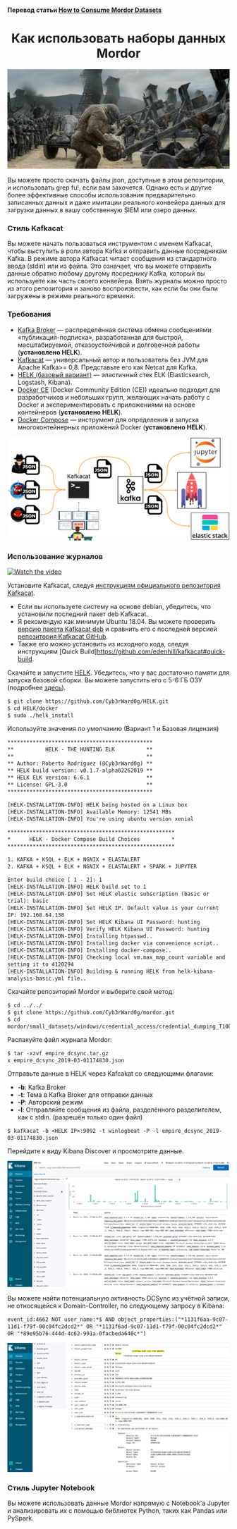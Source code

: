#### Перевод статьи [How to Consume Mordor Datasets](https://mordordatasets.com/import_mordor.html)
<h1 align="center"> Как использовать наборы данных Mordor</h1>

![1](https://github.com/l1c3t/RuInfoSec/blob/master/%D0%BF%D0%B5%D1%80%D0%B5%D0%B2%D0%BE%D0%B4%D1%8B/Mordor/The%20Mordor%20Project/Pictures/%D0%92%D0%B2%D0%B5%D0%B4%D0%B5%D0%BD%D0%B8%D0%B5%20Mordor/catapult-main-image.png)

Вы можете просто скачать файлы json, доступные в этом репозитории, и использовать grep fu!, если вам захочется. Однако есть и другие более эффективные способы использования предварительно записанных данных и даже имитации реального конвейера данных для загрузки данных в вашу собственную SIEM или озеро данных.

### Стиль Kafkacat 

Вы можете начать пользоваться инструментом с именем Kafkacat, чтобы выступить в роли автора Kafka и отправить данные посредникам Kafka. В режиме автора Kafkacat читает сообщения из стандартного ввода (stdin) или из файла. Это означает, что вы можете отправить данные обратно любому другому посреднику Kafka, который вы используете как часть своего конвейера. Взять журналы можно просто из этого репозитория и заново воспроизвести, как если бы они были загружены в режиме реального времени.

### Требования

- [Kafka Broker](http://kafka.apache.org/) — распределённая система обмена сообщениями «публикация-подписка», разработанная для быстрой, масштабируемой, отказоустойчивой и долговечной работы (**установлено HELK**).
- [Kafkacat](https://github.com/edenhill/kafkacat) — универсальный автор и пользователь без JVM для Apache Kafka>= 0,8. Представьте его как Netcat для Kafka.
- [HELK (базовый вариант)](https://www.elastic.co/what-is/elk-stack) — эластичный стек ELK (Elasticsearch, Logstash, Kibana).
- [Docker CE](https://docs.docker.com/get-docker/) (Docker Community Edition (CE)) идеально подходит для разработчиков и небольших групп, желающих начать работу с Docker и экспериментировать с приложениями на основе контейнеров (**установлено HELK**).
- [Docker Compose](https://docs.docker.com/compose/) — инструмент для определения и запуска многоконтейнерных приложений Docker (**установлено HELK**).

![2](https://github.com/l1c3t/RuInfoSec/blob/master/%D0%BF%D0%B5%D1%80%D0%B5%D0%B2%D0%BE%D0%B4%D1%8B/Mordor/The%20Mordor%20Project/Pictures/%D0%92%D0%B2%D0%B5%D0%B4%D0%B5%D0%BD%D0%B8%D0%B5%20Mordor/kafka-kafkacat.png)

### Использование журналов
[![Watch the video]()](https://youtu.be/kBe6-D1_ais)

Установите Kafkacat, следуя [инструкциям официального репозитория Kafkacat](https://github.com/edenhill/kafkacat#install).

- Если вы используете систему на основе debian, убедитесь, что  установили последний пакет deb Kafkacat.
- Я рекомендую как минимум Ubuntu 18.04. Вы можете проверить [версию пакета Kafkacat deb](https://packages.ubuntu.com/bionic/kafkacat) и сравнить его с последней версией [репозитория Kafkacat GitHub](https://github.com/edenhill/kafkacat/releases).
- Также его можно установить из исходного кода, следуя инструкциям [Quick Build]https://github.com/edenhill/kafkacat#quick-build.

Скачайте и запустите [HELK](https://github.com/Cyb3rWard0g/HELK). Убедитесь, что у вас достаточно памяти для запуска базовой сборки. Вы можете запустить его с 5-6 ГБ ОЗУ (подробнее [здесь](https://github.com/Cyb3rWard0g/HELK/wiki/Installation)).

```
$ git clone https://github.com/Cyb3rWard0g/HELK.git
$ cd HELK/docker
$ sudo ./helk_install
```

Используйте значения по умолчанию (Вариант 1 и Базовая лицензия)

```
**********************************************
**          HELK - THE HUNTING ELK          **
**                                          **
** Author: Roberto Rodriguez (@Cyb3rWard0g) **
** HELK build version: v0.1.7-alpha02262019 **
** HELK ELK version: 6.6.1                  **
** License: GPL-3.0                         **
**********************************************
```

```
[HELK-INSTALLATION-INFO] HELK being hosted on a Linux box
[HELK-INSTALLATION-INFO] Available Memory: 12541 MBs
[HELK-INSTALLATION-INFO] You're using ubuntu version xenial
```

```
*****************************************************
*      HELK - Docker Compose Build Choices          *
*****************************************************
```

```
1. KAFKA + KSQL + ELK + NGNIX + ELASTALERT
2. KAFKA + KSQL + ELK + NGNIX + ELASTALERT + SPARK + JUPYTER
```

```
Enter build choice [ 1 - 2]: 1
[HELK-INSTALLATION-INFO] HELK build set to 1
[HELK-INSTALLATION-INFO] Set HELK elastic subscription (basic or trial): basic
[HELK-INSTALLATION-INFO] Set HELK IP. Default value is your current IP: 192.168.64.138
[HELK-INSTALLATION-INFO] Set HELK Kibana UI Password: hunting
[HELK-INSTALLATION-INFO] Verify HELK Kibana UI Password: hunting
[HELK-INSTALLATION-INFO] Installing htpasswd..
[HELK-INSTALLATION-INFO] Installing docker via convenience script..
[HELK-INSTALLATION-INFO] Installing docker-compose..
[HELK-INSTALLATION-INFO] Checking local vm.max_map_count variable and setting it to 4120294
[HELK-INSTALLATION-INFO] Building & running HELK from helk-kibana-analysis-basic.yml file..
```
Скачайте репозиторий Mordor и выберите свой метод:
```
$ cd ../../
$ git clone https://github.com/Cyb3rWard0g/mordor.git
$ cd mordor/small_datasets/windows/credential_access/credential_dumping_T1003/credentials_from_ad/
```

Распакуйте файл журнала Mordor:
```
$ tar -xzvf empire_dcsync.tar.gz
x empire_dcsync_2019-03-01174830.json
```

Отправьте данные в HELK через Kafcakat со следующими флагами:
- **-b**: Kafka Broker
- **-t**: Тема в Kafka Broker для отправки данных
- **-P**: Авторский режим
- **-l**: Отправляйте сообщения из файла, разделённого разделителем, как с stdin. (разрешён только один файл)

```
$ kafkacat -b <HELK IP>:9092 -t winlogbeat -P -l empire_dcsync_2019-03-01174830.json
```

Перейдите к виду Kibana Discover и просмотрите данные.

![3](https://github.com/l1c3t/RuInfoSec/blob/master/%D0%BF%D0%B5%D1%80%D0%B5%D0%B2%D0%BE%D0%B4%D1%8B/Mordor/The%20Mordor%20Project/Pictures/%D0%92%D0%B2%D0%B5%D0%B4%D0%B5%D0%BD%D0%B8%D0%B5%20Mordor/mordor-dcsync-logs.png)

Вы можете найти потенциальную активность DCSync из учётной записи, не относящейся к Domain-Controller, по следующему запросу в Kibana:

```
event_id:4662 NOT user_name:*$ AND object_properties:("*1131f6aa-9c07-11d1-f79f-00c04fc2dcd2*" OR "*1131f6ad-9c07-11d1-f79f-00c04fc2dcd2*" OR "*89e95b76-444d-4c62-991a-0facbeda640c*")
```

![4](https://github.com/l1c3t/RuInfoSec/blob/master/%D0%BF%D0%B5%D1%80%D0%B5%D0%B2%D0%BE%D0%B4%D1%8B/Mordor/The%20Mordor%20Project/Pictures/%D0%92%D0%B2%D0%B5%D0%B4%D0%B5%D0%BD%D0%B8%D0%B5%20Mordor/mordor-dcsync-found.png)

### Стиль Jupyter Notebook
Вы можете использовать данные Mordor напрямую с Notebook'а Jupyter и анализировать их с помощью библиотек Python, таких как Pandas или PySpark.
